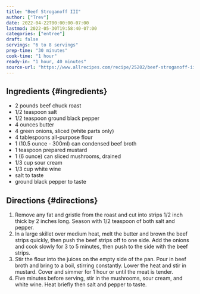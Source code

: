 ```yaml
---
title: "Beef Stroganoff III"
author: ["Trev"]
date: 2022-04-22T00:00:00-07:00
lastmod: 2022-05-30T19:58:40-07:00
categories: ["entree"]
draft: false
servings: "6 to 8 servings"
prep-time: "30 minutes"
cook-time: "1 hour"
ready-in: "1 hour, 40 minutes"
source-url: "https://www.allrecipes.com/recipe/25202/beef-stroganoff-iii/"
---
```


## Ingredients {#ingredients}

-   2 pounds beef chuck roast
-   1/2 teaspoon salt
-   1/2 teaspoon ground black pepper
-   4 ounces butter
-   4 green onions, sliced (white parts only)
-   4 tablespoons all-purpose flour
-   1 (10.5 ounce - 300ml) can condensed beef broth
-   1 teaspoon prepared mustard
-   1 (6 ounce) can sliced mushrooms, drained
-   1/3 cup sour cream
-   1/3 cup white wine
-   salt to taste
-   ground black pepper to taste


## Directions {#directions}

1.  Remove any fat and gristle from the roast and cut into strips 1/2 inch thick by 2 inches long. Season with 1/2 teaspoon of both salt and pepper.
2.  In a large skillet over medium heat, melt the butter and brown the beef strips quickly, then push the beef strips off to one side. Add the onions and cook slowly for 3 to 5 minutes, then push to the side with the beef strips.
3.  Stir the flour into the juices on the empty side of the pan. Pour in beef broth and bring to a boil, stirring constantly. Lower the heat and stir in mustard. Cover and simmer for 1 hour or until the meat is tender.
4.  Five minutes before serving, stir in the mushrooms, sour cream, and white wine. Heat briefly then salt and pepper to taste.